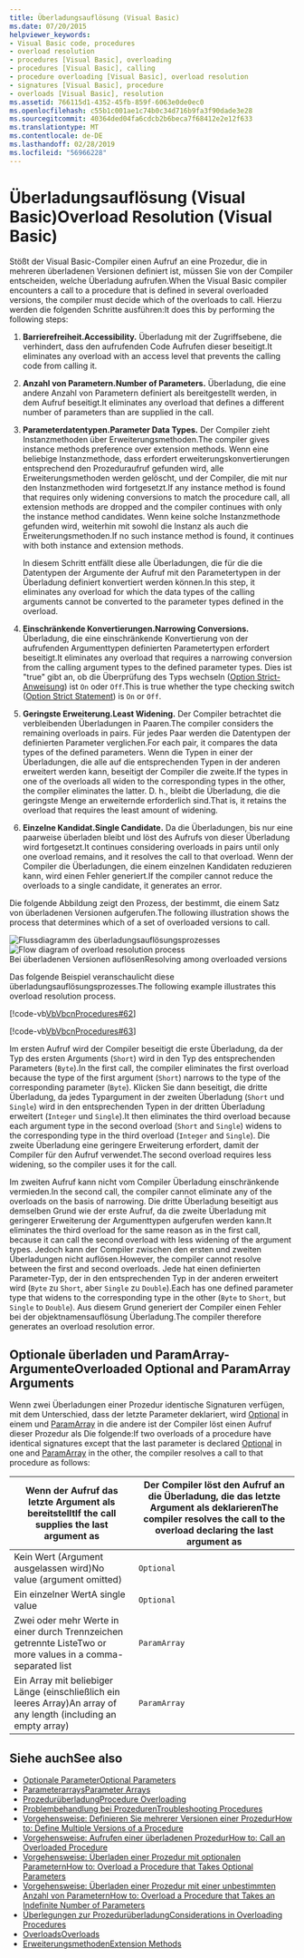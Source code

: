 ```yaml
---
title: Überladungsauflösung (Visual Basic)
ms.date: 07/20/2015
helpviewer_keywords:
- Visual Basic code, procedures
- overload resolution
- procedures [Visual Basic], overloading
- procedures [Visual Basic], calling
- procedure overloading [Visual Basic], overload resolution
- signatures [Visual Basic], procedure
- overloads [Visual Basic], resolution
ms.assetid: 766115d1-4352-45fb-859f-6063e0de0ec0
ms.openlocfilehash: c55b1c001ae1c74b0c34d716b9fa3f90dade3e28
ms.sourcegitcommit: 40364ded04fa6cdcb2b6beca7f68412e2e12f633
ms.translationtype: MT
ms.contentlocale: de-DE
ms.lasthandoff: 02/28/2019
ms.locfileid: "56966228"
---
```

# <a name="overload-resolution-visual-basic"></a><span data-ttu-id="00a08-102">Überladungsauflösung (Visual Basic)</span><span class="sxs-lookup"><span data-stu-id="00a08-102">Overload Resolution (Visual Basic)</span></span>
<span data-ttu-id="00a08-103">Stößt der Visual Basic-Compiler einen Aufruf an eine Prozedur, die in mehreren überladenen Versionen definiert ist, müssen Sie von der Compiler entscheiden, welche Überladung aufrufen.</span><span class="sxs-lookup"><span data-stu-id="00a08-103">When the Visual Basic compiler encounters a call to a procedure that is defined in several overloaded versions, the compiler must decide which of the overloads to call.</span></span> <span data-ttu-id="00a08-104">Hierzu werden die folgenden Schritte ausführen:</span><span class="sxs-lookup"><span data-stu-id="00a08-104">It does this by performing the following steps:</span></span>  
  
1.  <span data-ttu-id="00a08-105">**Barrierefreiheit.**</span><span class="sxs-lookup"><span data-stu-id="00a08-105">**Accessibility.**</span></span> <span data-ttu-id="00a08-106">Überladung mit der Zugriffsebene, die verhindert, dass den aufrufenden Code Aufrufen dieser beseitigt.</span><span class="sxs-lookup"><span data-stu-id="00a08-106">It eliminates any overload with an access level that prevents the calling code from calling it.</span></span>  
  
2.  <span data-ttu-id="00a08-107">**Anzahl von Parametern.**</span><span class="sxs-lookup"><span data-stu-id="00a08-107">**Number of Parameters.**</span></span> <span data-ttu-id="00a08-108">Überladung, die eine andere Anzahl von Parametern definiert als bereitgestellt werden, in dem Aufruf beseitigt.</span><span class="sxs-lookup"><span data-stu-id="00a08-108">It eliminates any overload that defines a different number of parameters than are supplied in the call.</span></span>  
  
3.  <span data-ttu-id="00a08-109">**Parameterdatentypen.**</span><span class="sxs-lookup"><span data-stu-id="00a08-109">**Parameter Data Types.**</span></span> <span data-ttu-id="00a08-110">Der Compiler zieht Instanzmethoden über Erweiterungsmethoden.</span><span class="sxs-lookup"><span data-stu-id="00a08-110">The compiler gives instance methods preference over extension methods.</span></span> <span data-ttu-id="00a08-111">Wenn eine beliebige Instanzmethode, dass erfordert erweiterungskonvertierungen entsprechend den Prozeduraufruf gefunden wird, alle Erweiterungsmethoden werden gelöscht, und der Compiler, die mit nur den Instanzmethoden wird fortgesetzt.</span><span class="sxs-lookup"><span data-stu-id="00a08-111">If any instance method is found that requires only widening conversions to match the procedure call, all extension methods are dropped and the compiler continues with only the instance method candidates.</span></span> <span data-ttu-id="00a08-112">Wenn keine solche Instanzmethode gefunden wird, weiterhin mit sowohl die Instanz als auch die Erweiterungsmethoden.</span><span class="sxs-lookup"><span data-stu-id="00a08-112">If no such instance method is found, it continues with both instance and extension methods.</span></span>  
  
     <span data-ttu-id="00a08-113">In diesem Schritt entfällt diese alle Überladungen, die für die die Datentypen der Argumente der Aufruf mit den Parametertypen in der Überladung definiert konvertiert werden können.</span><span class="sxs-lookup"><span data-stu-id="00a08-113">In this step, it eliminates any overload for which the data types of the calling arguments cannot be converted to the parameter types defined in the overload.</span></span>  
  
4.  <span data-ttu-id="00a08-114">**Einschränkende Konvertierungen.**</span><span class="sxs-lookup"><span data-stu-id="00a08-114">**Narrowing Conversions.**</span></span> <span data-ttu-id="00a08-115">Überladung, die eine einschränkende Konvertierung von der aufrufenden Argumenttypen definierten Parametertypen erfordert beseitigt.</span><span class="sxs-lookup"><span data-stu-id="00a08-115">It eliminates any overload that requires a narrowing conversion from the calling argument types to the defined parameter types.</span></span> <span data-ttu-id="00a08-116">Dies ist "true" gibt an, ob die Überprüfung des Typs wechseln ([Option Strict-Anweisung](../../../../visual-basic/language-reference/statements/option-strict-statement.md)) ist `On` oder `Off`.</span><span class="sxs-lookup"><span data-stu-id="00a08-116">This is true whether the type checking switch ([Option Strict Statement](../../../../visual-basic/language-reference/statements/option-strict-statement.md)) is `On` or `Off`.</span></span>  
  
5.  <span data-ttu-id="00a08-117">**Geringste Erweiterung.**</span><span class="sxs-lookup"><span data-stu-id="00a08-117">**Least Widening.**</span></span> <span data-ttu-id="00a08-118">Der Compiler betrachtet die verbleibenden Überladungen in Paaren.</span><span class="sxs-lookup"><span data-stu-id="00a08-118">The compiler considers the remaining overloads in pairs.</span></span> <span data-ttu-id="00a08-119">Für jedes Paar werden die Datentypen der definierten Parameter verglichen.</span><span class="sxs-lookup"><span data-stu-id="00a08-119">For each pair, it compares the data types of the defined parameters.</span></span> <span data-ttu-id="00a08-120">Wenn die Typen in einer der Überladungen, die alle auf die entsprechenden Typen in der anderen erweitert werden kann, beseitigt der Compiler die zweite.</span><span class="sxs-lookup"><span data-stu-id="00a08-120">If the types in one of the overloads all widen to the corresponding types in the other, the compiler eliminates the latter.</span></span> <span data-ttu-id="00a08-121">D. h., bleibt die Überladung, die die geringste Menge an erweiternde erforderlich sind.</span><span class="sxs-lookup"><span data-stu-id="00a08-121">That is, it retains the overload that requires the least amount of widening.</span></span>  
  
6.  <span data-ttu-id="00a08-122">**Einzelne Kandidat.**</span><span class="sxs-lookup"><span data-stu-id="00a08-122">**Single Candidate.**</span></span> <span data-ttu-id="00a08-123">Da die Überladungen, bis nur eine paarweise überladen bleibt und löst des Aufrufs von dieser Überladung wird fortgesetzt.</span><span class="sxs-lookup"><span data-stu-id="00a08-123">It continues considering overloads in pairs until only one overload remains, and it resolves the call to that overload.</span></span> <span data-ttu-id="00a08-124">Wenn der Compiler die Überladungen, die einem einzelnen Kandidaten reduzieren kann, wird einen Fehler generiert.</span><span class="sxs-lookup"><span data-stu-id="00a08-124">If the compiler cannot reduce the overloads to a single candidate, it generates an error.</span></span>  
  
 <span data-ttu-id="00a08-125">Die folgende Abbildung zeigt den Prozess, der bestimmt, die einem Satz von überladenen Versionen aufgerufen.</span><span class="sxs-lookup"><span data-stu-id="00a08-125">The following illustration shows the process that determines which of a set of overloaded versions to call.</span></span>  
  
 <span data-ttu-id="00a08-126">![Flussdiagramm des überladungsauflösungsprozesses](./media/overloadres.gif "OverloadRes")</span><span class="sxs-lookup"><span data-stu-id="00a08-126">![Flow diagram of overload resolution process](./media/overloadres.gif "OverloadRes")</span></span>  
<span data-ttu-id="00a08-127">Bei überladenen Versionen auflösen</span><span class="sxs-lookup"><span data-stu-id="00a08-127">Resolving among overloaded versions</span></span>  
  
 <span data-ttu-id="00a08-128">Das folgende Beispiel veranschaulicht diese überladungsauflösungsprozesses.</span><span class="sxs-lookup"><span data-stu-id="00a08-128">The following example illustrates this overload resolution process.</span></span>  
  
 [!code-vb[VbVbcnProcedures#62](~/samples/snippets/visualbasic/VS_Snippets_VBCSharp/VbVbcnProcedures/VB/Class1.vb#62)]  
  
 [!code-vb[VbVbcnProcedures#63](~/samples/snippets/visualbasic/VS_Snippets_VBCSharp/VbVbcnProcedures/VB/Class1.vb#63)]  
  
 <span data-ttu-id="00a08-129">Im ersten Aufruf wird der Compiler beseitigt die erste Überladung, da der Typ des ersten Arguments (`Short`) wird in den Typ des entsprechenden Parameters (`Byte`).</span><span class="sxs-lookup"><span data-stu-id="00a08-129">In the first call, the compiler eliminates the first overload because the type of the first argument (`Short`) narrows to the type of the corresponding parameter (`Byte`).</span></span> <span data-ttu-id="00a08-130">Klicken Sie dann beseitigt, die dritte Überladung, da jedes Typargument in der zweiten Überladung (`Short` und `Single`) wird in den entsprechenden Typen in der dritten Überladung erweitert (`Integer` und `Single`).</span><span class="sxs-lookup"><span data-stu-id="00a08-130">It then eliminates the third overload because each argument type in the second overload (`Short` and `Single`) widens to the corresponding type in the third overload (`Integer` and `Single`).</span></span> <span data-ttu-id="00a08-131">Die zweite Überladung eine geringere Erweiterung erfordert, damit der Compiler für den Aufruf verwendet.</span><span class="sxs-lookup"><span data-stu-id="00a08-131">The second overload requires less widening, so the compiler uses it for the call.</span></span>  
  
 <span data-ttu-id="00a08-132">Im zweiten Aufruf kann nicht vom Compiler Überladung einschränkende vermieden.</span><span class="sxs-lookup"><span data-stu-id="00a08-132">In the second call, the compiler cannot eliminate any of the overloads on the basis of narrowing.</span></span> <span data-ttu-id="00a08-133">Die dritte Überladung beseitigt aus demselben Grund wie der erste Aufruf, da die zweite Überladung mit geringerer Erweiterung der Argumenttypen aufgerufen werden kann.</span><span class="sxs-lookup"><span data-stu-id="00a08-133">It eliminates the third overload for the same reason as in the first call, because it can call the second overload with less widening of the argument types.</span></span> <span data-ttu-id="00a08-134">Jedoch kann der Compiler zwischen den ersten und zweiten Überladungen nicht auflösen.</span><span class="sxs-lookup"><span data-stu-id="00a08-134">However, the compiler cannot resolve between the first and second overloads.</span></span> <span data-ttu-id="00a08-135">Jede hat einen definierten Parameter-Typ, der in den entsprechenden Typ in der anderen erweitert wird (`Byte` zu `Short`, aber `Single` zu `Double`).</span><span class="sxs-lookup"><span data-stu-id="00a08-135">Each has one defined parameter type that widens to the corresponding type in the other (`Byte` to `Short`, but `Single` to `Double`).</span></span> <span data-ttu-id="00a08-136">Aus diesem Grund generiert der Compiler einen Fehler bei der objektnamensauflösung Überladung.</span><span class="sxs-lookup"><span data-stu-id="00a08-136">The compiler therefore generates an overload resolution error.</span></span>  
  
## <a name="overloaded-optional-and-paramarray-arguments"></a><span data-ttu-id="00a08-137">Optionale überladen und ParamArray-Argumente</span><span class="sxs-lookup"><span data-stu-id="00a08-137">Overloaded Optional and ParamArray Arguments</span></span>  
 <span data-ttu-id="00a08-138">Wenn zwei Überladungen einer Prozedur identische Signaturen verfügen, mit dem Unterschied, dass der letzte Parameter deklariert, wird [Optional](../../../../visual-basic/language-reference/modifiers/optional.md) in einem und [ParamArray](../../../../visual-basic/language-reference/modifiers/paramarray.md) in die andere ist der Compiler löst einen Aufruf dieser Prozedur als Die folgende:</span><span class="sxs-lookup"><span data-stu-id="00a08-138">If two overloads of a procedure have identical signatures except that the last parameter is declared [Optional](../../../../visual-basic/language-reference/modifiers/optional.md) in one and [ParamArray](../../../../visual-basic/language-reference/modifiers/paramarray.md) in the other, the compiler resolves a call to that procedure as follows:</span></span>  
  
|<span data-ttu-id="00a08-139">Wenn der Aufruf das letzte Argument als bereitstellt</span><span class="sxs-lookup"><span data-stu-id="00a08-139">If the call supplies the last argument as</span></span>|<span data-ttu-id="00a08-140">Der Compiler löst den Aufruf an die Überladung, die das letzte Argument als deklarieren</span><span class="sxs-lookup"><span data-stu-id="00a08-140">The compiler resolves the call to the overload declaring the last argument as</span></span>|  
|---|---|  
|<span data-ttu-id="00a08-141">Kein Wert (Argument ausgelassen wird)</span><span class="sxs-lookup"><span data-stu-id="00a08-141">No value (argument omitted)</span></span>|`Optional`|  
|<span data-ttu-id="00a08-142">Ein einzelner Wert</span><span class="sxs-lookup"><span data-stu-id="00a08-142">A single value</span></span>|`Optional`|  
|<span data-ttu-id="00a08-143">Zwei oder mehr Werte in einer durch Trennzeichen getrennte Liste</span><span class="sxs-lookup"><span data-stu-id="00a08-143">Two or more values in a comma-separated list</span></span>|`ParamArray`|  
|<span data-ttu-id="00a08-144">Ein Array mit beliebiger Länge (einschließlich ein leeres Array)</span><span class="sxs-lookup"><span data-stu-id="00a08-144">An array of any length (including an empty array)</span></span>|`ParamArray`|  
  
## <a name="see-also"></a><span data-ttu-id="00a08-145">Siehe auch</span><span class="sxs-lookup"><span data-stu-id="00a08-145">See also</span></span>
- [<span data-ttu-id="00a08-146">Optionale Parameter</span><span class="sxs-lookup"><span data-stu-id="00a08-146">Optional Parameters</span></span>](./optional-parameters.md)
- [<span data-ttu-id="00a08-147">Parameterarrays</span><span class="sxs-lookup"><span data-stu-id="00a08-147">Parameter Arrays</span></span>](./parameter-arrays.md)
- [<span data-ttu-id="00a08-148">Prozedurüberladung</span><span class="sxs-lookup"><span data-stu-id="00a08-148">Procedure Overloading</span></span>](./procedure-overloading.md)
- [<span data-ttu-id="00a08-149">Problembehandlung bei Prozeduren</span><span class="sxs-lookup"><span data-stu-id="00a08-149">Troubleshooting Procedures</span></span>](./troubleshooting-procedures.md)
- [<span data-ttu-id="00a08-150">Vorgehensweise: Definieren Sie mehrerer Versionen einer Prozedur</span><span class="sxs-lookup"><span data-stu-id="00a08-150">How to: Define Multiple Versions of a Procedure</span></span>](./how-to-define-multiple-versions-of-a-procedure.md)
- [<span data-ttu-id="00a08-151">Vorgehensweise: Aufrufen einer überladenen Prozedur</span><span class="sxs-lookup"><span data-stu-id="00a08-151">How to: Call an Overloaded Procedure</span></span>](./how-to-call-an-overloaded-procedure.md)
- [<span data-ttu-id="00a08-152">Vorgehensweise: Überladen einer Prozedur mit optionalen Parametern</span><span class="sxs-lookup"><span data-stu-id="00a08-152">How to: Overload a Procedure that Takes Optional Parameters</span></span>](./how-to-overload-a-procedure-that-takes-optional-parameters.md)
- [<span data-ttu-id="00a08-153">Vorgehensweise: Überladen einer Prozedur mit einer unbestimmten Anzahl von Parametern</span><span class="sxs-lookup"><span data-stu-id="00a08-153">How to: Overload a Procedure that Takes an Indefinite Number of Parameters</span></span>](./how-to-overload-a-procedure-that-takes-an-indefinite-number-of-parameters.md)
- [<span data-ttu-id="00a08-154">Überlegungen zur Prozedurüberladung</span><span class="sxs-lookup"><span data-stu-id="00a08-154">Considerations in Overloading Procedures</span></span>](./considerations-in-overloading-procedures.md)
- [<span data-ttu-id="00a08-155">Overloads</span><span class="sxs-lookup"><span data-stu-id="00a08-155">Overloads</span></span>](../../../../visual-basic/language-reference/modifiers/overloads.md)
- [<span data-ttu-id="00a08-156">Erweiterungsmethoden</span><span class="sxs-lookup"><span data-stu-id="00a08-156">Extension Methods</span></span>](./extension-methods.md)
